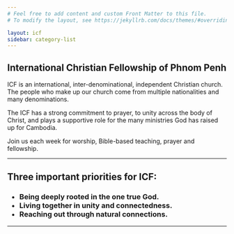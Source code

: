 ```yaml
---
# Feel free to add content and custom Front Matter to this file.
# To modify the layout, see https://jekyllrb.com/docs/themes/#overriding-theme-defaults

layout: icf
sidebar: category-list
---
```

## International Christian Fellowship of Phnom Penh
ICF is an international, inter-denominational, independent Christian church.
The people who make up our church come from multiple nationalities and many denominations. 

The ICF has a strong commitment to prayer, to unity across the body of Christ,
and plays a supportive role for the many ministries God has raised up for Cambodia.

Join us each week for worship, Bible-based teaching, prayer and fellowship. 

---
## Three important priorities for ICF:
<h3>
  <ul>
    <li>Being deeply rooted in the one true God.</li>
    <li>Living together in unity and connectedness.</li>
    <li>Reaching out through natural connections.</li>
  </ul>
</h3>
<p> </p>

---
